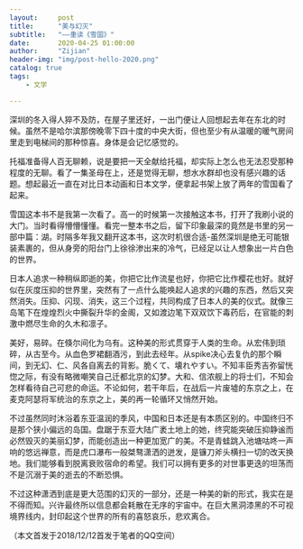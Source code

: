 ```yaml
---
layout:     post
title:      "美与幻灭"
subtitle:	"——重读《雪国》"
date:       2020-04-25 01:00:00
author:     "Zijian"
header-img: "img/post-hello-2020.png"
catalog: true
tags:
    - 文学

---
```


 深圳的冬入得人猝不及防，在屋子里还好，一出门便让人回想起去年在东北的时候。虽然不是哈尔滨那傍晚零下四十度的中央大街，但也至少有从温暖的暖气房间里走到电梯间的那种惊喜。身体是会记忆感觉的。

托福准备得人百无聊赖，说是要把一天全献给托福，却实际上怎么也无法忍受那种程度的无聊。看了一集圣母在上，还是觉得无聊，想水水群却也没有感兴趣的话题。想起最近一直在对比日本动画和日本文学，便拿起书架上放了两年的雪国看了起来。

雪国这本书不是我第一次看了。高一的时候第一次接触这本书，打开了我刷小说的大门。当时看得懵懵懂懂。看完一整本书之后，留下印象最深的竟然是书里的另一部中篇：湖。时隔多年我又翻开这本书，这次时机很合适-虽然深圳是绝无可能银装素裹的，但从身旁的阳台门上徐徐渗出来的冷气，已经足以让人想象出一片白色的世界。

日本人追求一种稍纵即逝的美，你把它比作流星也好，你把它比作樱花也好。就好似在灰度压抑的世界里，突然有了一点什么能唤起人追求的兴趣的东西，然后又突然消失。压抑、闪现、消失，这三个过程，共同构成了日本人的美的仪式。就像三岛笔下在煌煌烈火中撕裂升华的金阁，又如渡边笔下双双饮下毒药后，在官能的刺激中燃尽生命的久木和凛子。

美好，易碎。在倏尔间化为乌有。这种美的形式贯穿于人类的生命。从宏伟到琐碎，从古至今。从血色罗裙翻酒污，到此去经年。从spike决心去复仇的那个瞬间，到无幻、仁、风各自离去的背影。脆くて、壊れやすい。不知丰臣秀吉弥留恍惚之际，有没有略微嘲笑自己迁都北京的幻梦。大和、信浓舰上的将士们，不知会怎样看待自己可悲的命运。不论如何，若干年后，在战后一片废墟的东京之上，在麦克阿瑟将军统治的东京之上，美的再一轮循环又悄然开始。

不过虽然同时沐浴着东亚温润的季风，中国和日本还是有本质区别的。中国终归不是那个狭小偏远的岛国。盘踞于东亚大陆广袤土地上的她，终究能突破压抑静谧而必然毁灭的美丽幻梦，而能创造出一种更加宽广的美。不是青蛙跳入池塘咕咚一声响的悠远禅意，而是虎口瀑布一般桀骜潇洒的迸发，是镰刀斧头横扫一切的改天换地。我们能够看到脱离衰败宿命的希望。我们可以拥有更多的对世事更迭的坦荡而不是沉溺于美的逝去的不断恐惧。

不过这种潇洒到底是更大范围的幻灭的一部分，还是一种美的新的形式，我实在是不得而知。兴许最终所以信息都会耗散在无序的宇宙中。在巨大黑洞漆黑的不可视境界线内，封印起这个世界的所有的喜怒哀乐，悲欢离合。

（本文首发于2018/12/12首发于笔者的QQ空间）

